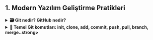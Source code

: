 ## 1. Modern Yazılım Geliştirme Pratikleri

<details>
<summary><strong>🗃 Git nedir? GitHub nedir?</strong></summary>
<br>

### 🔹 Git
- Git, yazılım geliştirme sürecinde kullanılan **dağıtık bir versiyon kontrol sistemidir**.  
- Bir projede yapılan değişikliklerin geçmişini kayıt altına alır, farklı sürümleri saklar ve aynı projede çalışan kişilerin kodlarını düzenli bir şekilde birleştirmesine yardımcı olur.  
- İstenildiğinde eski sürümlere geri dönmek mümkündür, bu da geliştirme sürecinde büyük esneklik sağlar.  
---
### 🔻 GitHub
- GitHub, Git sistemini temel alan **bulut tabanlı bir platformdur**.  
- Geliştiriciler, projelerini internet üzerinde depolayabilir, paylaşabilir ve ekip arkadaşlarıyla iş birliği yapabilir.  
- Sadece kod depolamakla kalmaz; aynı zamanda görev takibi, hata raporlama ve proje yönetimi gibi araçlar da sunar.  
---
 **Kısacası:**  
- Git altyapıyı sağlar.  
- GitHub ise bu altyapıyı kullanıcı dostu bir ortamda sunarak yazılımcıların işini kolaylaştırır.  

<br>

</details>

<details> 

<summary><strong>📂 Temel Git komutları: init, clone, add, commit, push, pull, branch, merge..strong></summary>
<br>

**1. Git İnit.**

###  Ne işe yarar?
- Yeni bir **Git deposu (repository)** oluşturur.  
- Yani bulunduğunuz klasörü **Git tarafından takip edilen bir proje** haline getirir. 

---


###  Nerede Kullanılır?
-  git **init** aslında komut satırında (terminalde/komut isteminde) kullanılan bir komuttur. “Make Directory” kısaltmasıdır ve yeni klasör (dizin) oluşturmak için kullanılır.

 Windows’ta:

- cmd (Komut İstemi) veya PowerShell açıp yazılabilir.

Linux / MacOS’ta:

- Terminal açıp yazılabilir.

---

###  Kısacası
Bu komutu yazınca klasörün içinde **`.git`** adlı gizli bir klasör oluşur.  
Bu klasör, tüm **geçmişi** ve **versiyonları** saklar.  

---

### 🟠 Örnek Kullanım
```
mkdir proje       # Yeni klasör oluştur
cd proje          # Klasöre gir
git init          # Git deposu başlat
```

**2. git clone**

 Ne işe yarar?
- Uzak bir depoyu (mesela GitHub’daki proje) bilgisayarına indirir
- Örneğin GitHub’daki bir projeyi bilgisayarına indirir. Böylece projeyi yerel ortamınızda inceleyebilir, geliştirebilir ve değişiklikler yapabilirsiniz.

---  

 Kısacası:
- Başkasının projesini geliştirmek ya da incelemek istediğinde kullanılır. Kişisel bilgisayarınızda bir kopyası olur.
- Yerel depo (local repository) = Senin bilgisayarında oluşturulan proje kopyası 
- git clone, bu iki depoyu bağlar ve tüm dosyaları, commit geçmişini indirir.

---

🟠 Örnek Kullanım:

git clone https://github.com/kullanici/proje.git

- <strong>Bu komut, GitHub’daki proje adlı depoyu bilgisayarına indirir.</strong>

- <strong>İndirilen proje, kendi klasöründe aynı dizin yapısını ve tüm geçmiş commit’leri barındırır.</strong>

---

**3. Git Add**

Ne işe yarar?

</details>
